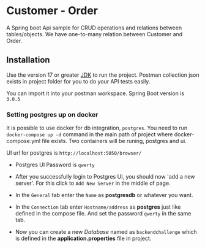 # Customer - Order

A Spring boot Api sample for CRUD operations and relations between tables/objects. We have one-to-many relation between Customer and Order.

## Installation

Use the version 17 or greater [JDK](https://www.oracle.com/java/technologies/javase/jdk17-archive-downloads.html) to run the project.
Postman collection json exists in project folder for you to do your API tests easily.

You can import it into your postman workspace. Spring Boot version is ```3.0.5```

### Setting postgres up on docker
It is possible to use docker for db integration, ```postgres```. You need to run ```docker-compose up -d``` command in the main path of project where docker-compose.yml file exists. Two containers will be runing, postgres and ui.

UI url for postgres is ```http://localhost:5050/browser/```

- Postgres UI Password is ```qwerty```

- After you successfully login to Postgres UI, you should now 'add a new server'. For this click to ```Add New Server``` in the middle of page.

- In the ```General``` tab enter the ```Name``` as **postgresdb** or whatever you want.

- In the ```Connection``` tab enter ```Hostname/address``` as **postgres** just like defined in the compose file. And set the password ```qwerty``` in the same tab.

- Now you can create a new *Database* named as ```backendchallenge``` which is defined in the **application.properties** file in project.
